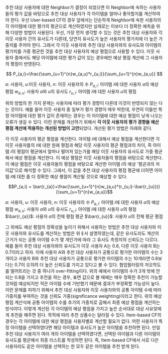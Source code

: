 추천 대상 사용자에 대한 Neighbor가 결정이 되었으면 이 Neighbor에 속하는 사용자들의 평가 값을 바탕으로 추천 대상 사용자가 각 아이템을 얼마나 좋아할지를 계산하여야 한다.
우선 User-based CF의 경우 앞에서는 단순하게 Neighbor에 속한 사용자의 각 아이템에 대한 평가의 평균으로 계산하였지만 실제로는 이보다 더 정확한 예측을 위해 다양한 방법이 사용된다.
우선, 가장 먼저 생각할 수 있는 것은 추천 대상 사용자와 각 이웃 사용자 간의 유사도가 다른데, 당연히 유사도가 높은 사용자의 평가치에 더 높은 가중치를 주어야 한다. 그래서 각 이웃 사용자와 추천 대상 사용자와의 유사도와 아이템의 평가치를 가중 평균한 것을 추천 대상 사용자의 예상 평점으로 사용할 수 있다. 이웃 사용자 중에서도 해당 아이템에 대한 평가 값이 있는 경우에만 예상 평점 계산에 그 사용자의 평점이 반영된다.

$$
P_{a,i}=\frac{\sum_{u=1}^{n}w_{a,u}*r_{u,i}}{\sum_{u=1}^{n}w_{a,u}}
$$

$a$: 사용자, $u$:이웃 사용자, $n$: 이웃 사용자의 수
$P_{a,i}$: 아이템 $i$에 대한 사용자 $a$의 예상 평점
$w_{a,u}$: 사용자 $a$와 $u$의 유사도
$r_{u,i}$: 아이템 $i$에 대한 사용자 $u$의 평점

위의 방법의 한 가지 문제는 사용자에 따라 평가 경향이 다른데 이것이 반영되지 않는 다는 것이다. 예를 들어 이웃 사용자 중 일부가 평가 경향이 매우 박한데, 우연히 이들만 특정 아이템에 대한 평가 값이 존재하는 경우는 이 아이템에 대한 예상 평점이 낮게 나오는 오류가 생길 수 있다. 이런 문제를 개선하기 위해서 **각 이웃 사용자의 평가 경향을 예산 평점 계산에 적용하는 개선된 방법이 고안**되었다.
개선된 평가 방법은 아래와 같다.

각 이웃 사용자의 평균 평점을 계산한다. 아이템 $i$에 대해서 예상 평점을 계산한다면 각 이웃 사용자들의 $i$에 대한 원래 평점과 해당 이웃 사용자의 평균 평점과의 차이, 즉 아이템 $i$의 평점이 평균에서 얼마나 떨어져 있는가를 해당 이웃 사용자의 유사도로 가중 평균해서 예상 평점을 계산한다. 이 예상 평점은 이웃 사용자들의 평점을 바탕으로 계산한다. 이 예상 폄점은 이웃 사용자들의 평점을 바탕으로 계산한 아이템 $i$의 예상 '평균과의 차이값'으로 해석할 수 있다. 그래서, 이 값을 추천 대상 사용자의 평점 평균에 더하면 아이템 $i$에 대한 좀 더 정확한 예상 평점이 계산될 것으로 예상할 수 있다.

$$P_{a,i} = \bar{r_{a}}+\frac{\sum_{u=1}^{n}w_{a,u}*(r_{u,i}-\bar{r_{u}})}{\sum_{u=1}^{n}w_{a,u}}$$

$a$: 사용자, $u$: 이웃 사용자, $n$: 이웃 사용자의 수
$P_{a,i}$: 아이템 $i$에 대한 사용자 $a$의 예상 평점
$w_{a,u}$: 사용자 $a$와 $u$의 유사도
$r_{u,i}$: 아이템 $i$에 대한 사용자 $u$의 평점
$\bar{r_{a}}$: 사용자 $a$의 전체 평점 평균
$\bar{r_{u}}$: 사용자 $u$의 전체 평균 평점

그 외에도 예상 평점의 정확성을 높이기 위해서 사용하는 방법은 추천 대상 사용자와 이웃 사용자와 유사도를 계산하는 방법은 위ㅔ서 설명하였는데, 같은 유사도라도 계산의 근거가 되는 공통 아이템 수가 몇 개인가에 따라 그 유사도 측정치의 신뢰도는 다르다. 예를 들어 추천 대상 사용자와의 유사도가 이웃 사용자 A는 0.8, 다른 이웃 사용자 B는 0.7이라고 하자. 이때 사용자 A와 추천 대상 사용자가 공통으로 평가한 아이템의 수는 3개이고 사용자 B와 추천 대상 사용자가 공통으로 평가한 아이템의 수는 10개라면 0.8보다는 0.7이 오히려 더 높은 신뢰도를 가지고 있다고 볼 수 있다. 협업필터링의 저오학도를 떨어트리는 것 중 하나가 over-fitting이다. 위의 예에서 아이템의 수가 3개 밖에 안되는 0.8을 가지고 추전을 하는 경우, 표면 값으로 볼 때에는 매우 정확한 추천이 가능할 것처럼 예상되지만 적은 아이템 수에 기반했기 때문에 결과가 부정확할 가능성이 높다. 이런 문제를 피하기 위해서 추천 대상 사용자와 이웃 사용자와의 공통 아이템 수에 따라 가중치를 부여하는 것을 신뢰도 가중(significance weighting)이라고 한다. 위의 예상 평점 계산식에 공통 아이템의 수를 추가의 가중치로 곱해서 최종 예상 평점을 계산하는 방식이다.
이렇게 계산된 각 아이템의 예상 평점을 가지고 높은 순서대로 대상 사요앚에게 추천을 해주면 된다. 목적에 따라 추천 상품수는 달라질 수 있다.
Item-based CF의 경우는 각 아이템에 대한 예상 평점을 사용자별로 계산할 필요가 없다. 어떤 사용자가 특정 아이템을 선택하였다면 해당 아이템과 유사도가 높은 아이템을 추천하면 된다. 만일 추천 대상 사용자가 여러 개의 아이템을 선택하였다면, 선택된 아이템과 다른 아이템의 유사도를 평균해서 최종 리스트를 작성하면 된다. 즉, Item-based CF에서 서로 다은 사용자라도 같은 아이템을 선택하는 한 모두 같은 아이템을 추천 받게 된다.
